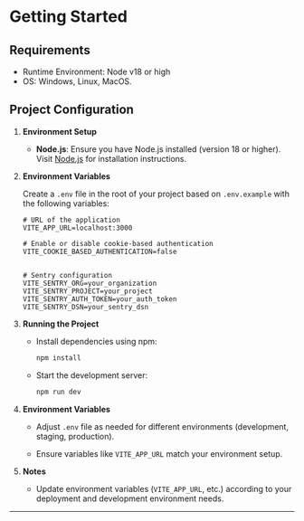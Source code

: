 # Getting Started

## Requirements

- Runtime Environment: Node v18 or high
- OS: Windows, Linux, MacOS.

## Project Configuration

1. **Environment Setup**
   - **Node.js**: Ensure you have Node.js installed (version 18 or higher). Visit [Node.js](https://nodejs.org/) for installation instructions.

2. **Environment Variables**

   Create a `.env` file in the root of your project based on `.env.example` with the following variables:

   ```plaintext
   # URL of the application
   VITE_APP_URL=localhost:3000

   # Enable or disable cookie-based authentication
   VITE_COOKIE_BASED_AUTHENTICATION=false
   
   
   # Sentry configuration
   VITE_SENTRY_ORG=your_organization
   VITE_SENTRY_PROJECT=your_project
   VITE_SENTRY_AUTH_TOKEN=your_auth_token
   VITE_SENTRY_DSN=your_sentry_dsn

   ```

3. **Running the Project**
   - Install dependencies using npm:

     ```bash
     npm install
     ```

   - Start the development server:

     ```bash
     npm run dev
     ```

4. **Environment Variables**

   - Adjust `.env` file as needed for different environments (development, staging, production).

   - Ensure variables like `VITE_APP_URL` match your environment setup.

5. **Notes**

   - Update environment variables (`VITE_APP_URL`, etc.) according to your deployment and development environment needs.

---

